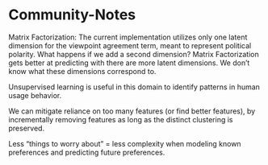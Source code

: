# Community-Notes

Matrix Factorization:
The current implementation utilizes only one latent dimension for the viewpoint agreement term, meant to represent political polarity. What happens if we add a second dimension? Matrix Factorization gets better at predicting with there are more latent dimensions. We don’t know what these dimensions correspond to.

Unsupervised learning is useful in this domain to identify patterns in human usage behavior. 

We can mitigate reliance on too many features (or find better features), by incrementally removing features as long as the distinct clustering is preserved.

Less “things to worry about” = less complexity when modeling known preferences and predicting future preferences.
